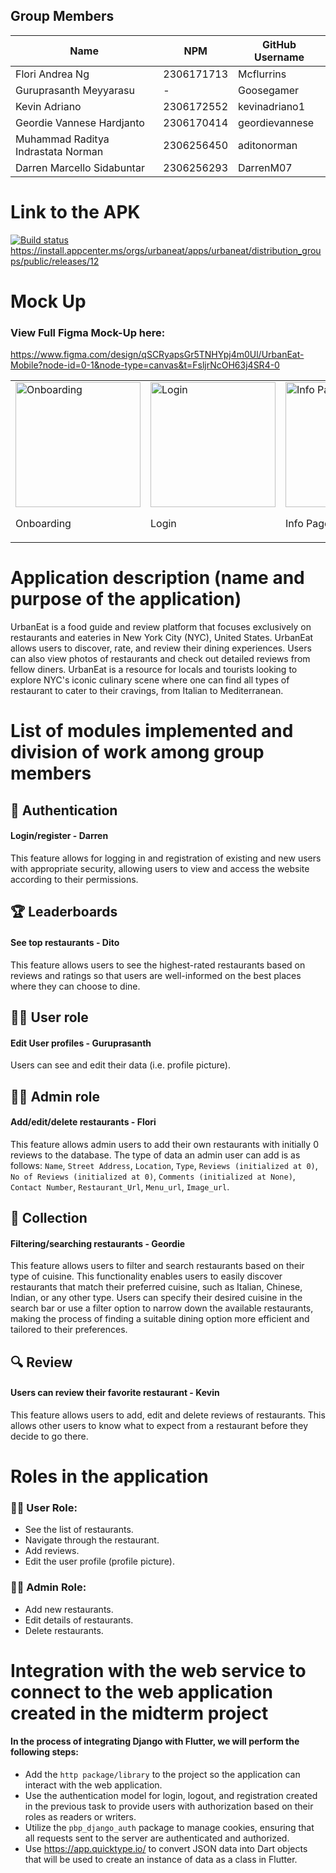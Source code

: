 ## Group Members
<table>
  <thead>
    <tr>
      <th>Name</th>
      <th>NPM</th>
      <th>GitHub Username</th>
    </tr>
  </thead>
  <tbody>
    <tr>
      <td>Flori Andrea Ng</td>
      <td>2306171713</td>
      <td>Mcflurrins</td>
    </tr>
    <tr>
      <td>Guruprasanth Meyyarasu</td>
      <td>-</td>
      <td>Goosegamer</td>
    </tr>
    <tr>
      <td>Kevin Adriano</td>
      <td>2306172552</td>
      <td>kevinadriano1</td>
    </tr>
    <tr>
      <td>Geordie Vannese Hardjanto</td>
      <td>2306170414</td>
      <td>geordievannese</td>
    </tr>
    <tr>
      <td>Muhammad Raditya Indrastata Norman</td>
      <td>2306256450</td>
      <td>aditonorman</td>
    </tr>
    <tr>
      <td>Darren Marcello Sidabuntar</td>
      <td>2306256293</td>
      <td>DarrenM07</td>
    </tr>
  </tbody>
</table>


# Link to the APK 
[![Build status](https://build.appcenter.ms/v0.1/apps/994f8cd4-713b-4a7f-bee0-9f32bec0a8c2/branches/main/badge)](https://appcenter.ms)
https://install.appcenter.ms/orgs/urbaneat/apps/urbaneat/distribution_groups/public/releases/12 

# Mock Up
### View Full Figma Mock-Up here: 
https://www.figma.com/design/qSCRyapsGr5TNHYpj4m0Ul/UrbanEat-Mobile?node-id=0-1&node-type=canvas&t=FsljrNcOH63j4SR4-0 

<table>
  <tr>
    <td>
      <img src="https://github.com/user-attachments/assets/2fa7e926-0b4f-4b24-841f-4b936096f774" alt="Onboarding" width="200">
      <p>Onboarding</p>
    </td>
    <td>
      <img src="https://github.com/user-attachments/assets/e022822e-ee4c-469f-a82f-c457edeaa192" alt="Login" width="200">
      <p>Login</p>
    </td>
    <td>
      <img src="https://github.com/user-attachments/assets/a53f78d2-783e-42fa-9237-579c079fa56d" alt="Info Page" width="200">
      <p>Info Page</p>
    </td>
    <td>
      <img src="https://github.com/user-attachments/assets/262de2a9-9e45-4fbe-a8d5-59c36866dd3a" alt="Main Page" width="200">
      <p>Main Page</p>
    </td>
  </tr>
</table>


# Application description (name and purpose of the application)

UrbanEat is a food guide and review platform that focuses exclusively on restaurants and eateries in New York City (NYC), United States. UrbanEat allows users to discover, rate, and review their dining experiences. Users can also view photos of restaurants and check out detailed reviews from fellow diners. UrbanEat is a resource for locals and tourists looking to explore NYC's iconic culinary scene where one can find all types of restaurant to cater to their cravings, from Italian to Mediterranean.

# List of modules implemented and division of work among group members

## 🔐 Authentication 
#### Login/register - Darren
This feature allows for logging in and registration of existing and new users with appropriate security, allowing users to view and access the website according to their permissions.

## 🏆 Leaderboards  
#### See top restaurants - Dito
 This feature allows users to see the highest-rated restaurants based on reviews and ratings so that users are well-informed on the best places where they can choose to dine. 

## 🤵‍♀️ User role 
#### Edit User profiles - Guruprasanth
  Users can see and edit their data (i.e. profile picture). 

## 🧑‍🔧 Admin role 
#### Add/edit/delete restaurants - Flori
  This feature allows admin users to add their own restaurants with initially 0 reviews to the database. The type of data an admin user can add is as follows: `Name`, `Street Address`, `Location`, `Type`, `Reviews (initialized at 0)`, `No of Reviews (initialized at 0)`, `Comments (initialized at None)`, `Contact Number`, `Restaurant_Url`, `Menu_url`, `Image_url`.

## 📖 Collection 
#### Filtering/searching restaurants - Geordie
 This feature allows users to filter and search restaurants based on their type of cuisine. This functionality enables users to easily discover restaurants that match their preferred cuisine, such as Italian, Chinese, Indian, or any other type. Users can specify their desired cuisine in the search bar or use a filter option to narrow down the available restaurants, making the process of finding a suitable dining option more efficient and tailored to their preferences.

## 🔍 Review 
#### Users can review their favorite restaurant - Kevin 
  This feature allows users to add, edit and delete reviews of restaurants. This allows other users to know what to expect from a restaurant before they decide to go there. 

# Roles in the application
### 🤵‍♀️ User Role: 
  - See the list of restaurants.  
  - Navigate through the restaurant.  
  - Add reviews.  
  - Edit the user profile (profile picture).

### 🧑‍🔧 Admin Role:
  - Add new restaurants.  
  - Edit details of restaurants.  
  - Delete restaurants.

# Integration with the web service to connect to the web application created in the midterm project

#### In the process of integrating Django with Flutter, we will perform the following steps:

- Add the `http package/library` to the project so the application can interact with the web application.
- Use the authentication model for login, logout, and registration created in the previous task to provide users with authorization based on their roles as readers or writers.
- Utilize the `pbp_django_auth` package to manage cookies, ensuring that all requests sent to the server are authenticated and authorized.
- Use https://app.quicktype.io/ to convert JSON data into Dart objects that will be used to create an instance of data as a class in Flutter.
